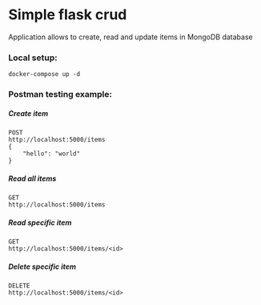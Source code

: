 # Simple flask crud

Application allows to create, read and update items in MongoDB database


### Local setup:
```
docker-compose up -d
```

### Postman testing example:

##### Create item
```
POST
http://localhost:5000/items
{
    "hello": "world"
}
```

##### Read all items
```
GET
http://localhost:5000/items
```

##### Read specific item
```
GET
http://localhost:5000/items/<id>
```

##### Delete specific item
```
DELETE
http://localhost:5000/items/<id>
```
